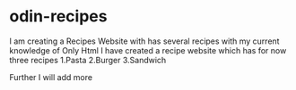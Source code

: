 # odin-recipes
I am creating a Recipes Website with has several recipes
with my current knowledge of Only Html
I have created a recipe website which has for now
three recipes
    1.Pasta
    2.Burger
    3.Sandwich

Further I will add more 
